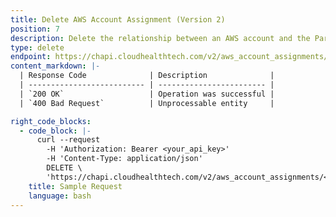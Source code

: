 ```yaml
---
title: Delete AWS Account Assignment (Version 2)
position: 7
description: Delete the relationship between an AWS account and the Partner Customer to which it was assigned. For consolidated billing blocks, the designated payer account assignment cannot be deleted through an API endpoint and must be deleted in the CloudHealth Platform. **Note:** If all accounts assigned to a billing block are deleted, the billing block is also deleted.
type: delete
endpoint: https://chapi.cloudhealthtech.com/v2/aws_account_assignments/:id
content_markdown: |-
  | Response Code              | Description              |
  | -------------------------- | ------------------------ |
  | `200 OK`                   | Operation was successful |
  | `400 Bad Request`          | Unprocessable entity     |

right_code_blocks:
  - code_block: |-
      curl --request
        -H 'Authorization: Bearer <your_api_key>'
        -H 'Content-Type: application/json'
        DELETE \
        'https://chapi.cloudhealthtech.com/v2/aws_account_assignments/<id>' \
    title: Sample Request
    language: bash
---
```


